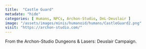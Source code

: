 ```yaml
---
title:  "Castle Guard"
metadate: "hide"
categories: [ Humans, NPCs, Archon-Studio, DnL-Deuslair ]
image: "/assets/images/minis/humanoid/humans/CastleGuard2.png"
visit: "https://archon-studio.com/"
---
```

From the Archon-Studio Dungeons & Lasers: Deuslair Campaign.